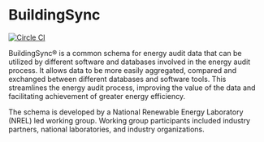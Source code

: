 # BuildingSync

[![Circle CI](https://circleci.com/gh/BuildingSync/schema/tree/develop.svg?style=svg)](https://circleci.com/gh/BuildingSync/schema/tree/develop)

BuildingSync® is a common schema for energy audit data that can be 
utilized by different software and databases involved in the energy 
audit process. It allows data to be more easily aggregated, compared 
and exchanged between different databases and software tools. This 
streamlines the energy audit process, improving the value of the data
and facilitating achievement of greater energy efficiency.

The schema is developed by a National Renewable Energy Laboratory 
(NREL) led working group. Working group participants included industry 
partners, national laboratories, and industry organizations.

